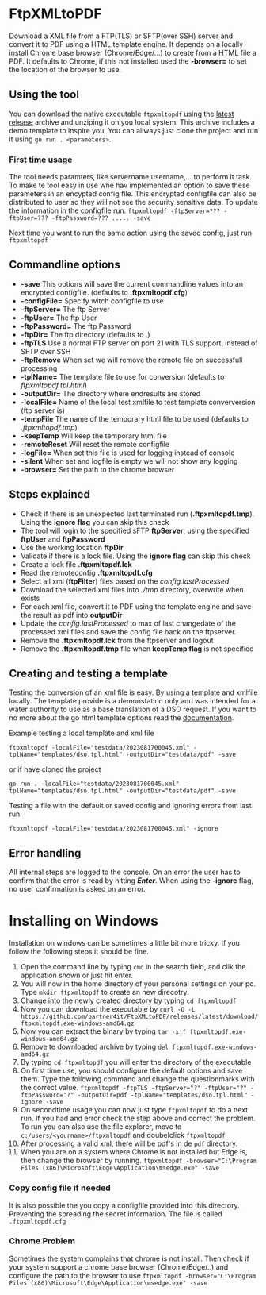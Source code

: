 # FtpXMLtoPDF
Download a XML file from a FTP(TLS) or SFTP(over SSH) server and convert it to PDF using a HTML template engine. It depends on a locally install Chrome base browser (Chrome/Edge/...) to create from a HTML file a PDF. It defaults to Chrome, if this not installed used the **-browser=** to set the location of the browser to use.

## Using the tool
You can download the native exceutable ``ftpxmltopdf`` using the [latest release](https://github.com/partner4it/FtpXMLtoPDF/releases/latest) archive and unziping it on you local system. This archive includes a demo template to inspire you.
You can allways just clone the project and run it using ``go run . <parameters>``. 

### First time usage
The tool needs paramters, like servername,username,... to perform it task. To make te tool easy in use whe hav implemented an option to save these parameters in an encypted config file. This encrypted configfile can also be distributed to user so they will not see the security sensitive data. To update the information in the configfile run.
``ftpxmltopdf -ftpServer=??? -ftpUser=??? -ftpPassword=??? ..... -save``

Next time you want to run the same action using the saved config, just run ``ftpxmltopdf ``

## Commandline options
* **-save**  This options will save the current commandline values into an encrypted configfile. (defaults to **.ftpxmltopdf.cfg**)
* **-configFile=** Specify witch configfile to use
* **-ftpServer=** The ftp Server 
* **-ftpUser=** The ftp User 
* **-ftpPassword=** The ftp Password
* **-ftpDir=** The ftp directory (defaults to *.*)
* **-ftpTLS** Use a normal FTP server on port 21 with TLS support, instead of SFTP over SSH
* **-ftpRemove** When set we will remove the remote file on successfull processing
* **-tplName=** The template file to use for conversion (defaults to *ftpxmltopdf.tpl.html*)
* **-outputDir=** The directory where endresults are stored
* **-localFile=** Name of the local test xmlfile to test template converversion (ftp server is)
* **-tempFile** The name of the temporary html file to be used (defaults to *.ftpxmltopdf.tmp*)
* **-keepTemp** Will keep the temporary html file
* **-remoteReset** Will reset the remote configfile
* **-logFile=** When set this file is used for logging instead of console 
* **-silent** When set and logfile is empty we will not show any logging
* **-browser=** Set the path to the chrome browser


## Steps explained
* Check if there is an unexpected last terminated run (**.ftpxmltopdf.tmp**). Using the **ignore flag** you can skip this check
* The tool will login to the specified sFTP **ftpServer**, using the specified **ftpUser** and **ftpPassword**
* Use the working location **ftpDir**
* Validate if there is a lock file. Using the **ignore flag** can skip this check
* Create a lock file **.ftpxmltopdf.lck**
* Read the remoteconfig **.ftpxmltopdf.cfg**
* Select all xml (**ftpFilter**) files based on the *config.lastProcessed*
* Download the selected xml files into *./tmp* directory, overwrite when exists
* For each xml file, convert it to PDF using the template engine and save the result as pdf into **outputDir**
* Update the *config.lastProcessed* to max of last changedate of the processed xml files and save the config file back on the ftpserver.
* Remove the **.ftpxmltopdf.lck** from the ftpserver and logout
* Remove the **.ftpxmltopdf.tmp** file when **keepTemp flag** is not specified

## Creating and testing a template
Testing the conversion of an xml file is easy. By using a template and xmlfile locally. The template provide is a demonstation only and was intended for a water authority to use as a base translation of a DSO request. If you want to no more about the go html template options read the [documentation](https://pkg.go.dev/html/template). 

Example testing a local template and xml file

``
ftpxmltopdf -localFile="testdata/2023081700045.xml" -tplName="templates/dso.tpl.html" -outputDir="testdata/pdf" -save 
``

or if have cloned the project

``
go run . -localFile="testdata/2023081700045.xml" -tplName="templates/dso.tpl.html" -outputDir="testdata/pdf" -save 
``

Testing a file with the default or saved config and ignoring errors from last run.

``
ftpxmltopdf -localFile="testdata/2023081700045.xml" -ignore 
``

## Error handling
All internal steps are logged to the console. On an error the user has to confirm that the error is read by hitting ***Enter***. When using the **-ignore** flag, no user confirmation is asked on an error.


# Installing on  Windows
Installation on windows can be sometimes a little bit more tricky. If you follow the following steps it should be fine.

1. Open the command line by typing `cmd` in the search field, and clik the application shown or just hit enter.
2. You will now in the home directory of your personal settings on your pc. Type `mkdir ftpxmltopdf` to create an new direcotry. 
3. Change into the newly created directory by typing `cd ftpxmltopdf`
4. Now you can download the executable by `curl -O -L https://github.com/partner4it/FtpXMLtoPDF/releases/latest/download/ftpxmltopdf.exe-windows-amd64.gz`
5. Now you can extract the binary by typing `tar -xjf ftpxmltopdf.exe-windows-amd64.gz`
6. Remove te downloaded archive by typing `del ftpxmltopdf.exe-windows-amd64.gz`
7. By typing `cd ftpxmltopdf` you will enter the directory of the executable
8. On first time use, you should configure the default options and save them. Type the following command and change the questionmarks with the correct value. `ftpxmltopdf -ftpTLS -ftpServer="?" -ftpUser="?" -ftpPassword="?" -outputDir=pdf -tplName="templates/dso.tpl.html" -ignore -save`
9. On secondtime usage you can now just type `ftpxmltopdf` to do a next run. If you had and error check the step above and correct the problem. To run you can also use the file explorer, move to `c:/users/<yourname>/ftpxmltopdf` and doubelclick `ftpxmltopdf` 
10. After processing a valid xml, there will be pdf's in de `pdf` directory.
11. When you are on a system where Chrome is not installed but Edge is, then change the browser by running. `ftpxmltopdf -browser="C:\Program Files (x86)\Microsoft\Edge\Application\msedge.exe" -save`

### Copy config file if needed
It is also possible the you copy a configfile provided into this directory. Preventing the spreading the secret information. The file is called `.ftpxmltopdf.cfg`

### Chrome Problem
Sometimes the system complains that chrome is not install. Then check if your system support a chrome base browser (Chrome/Edge/..) and configure the path to the browser to use `ftpxmltopdf -browser="C:\Program Files (x86)\Microsoft\Edge\Application\msedge.exe" -save`